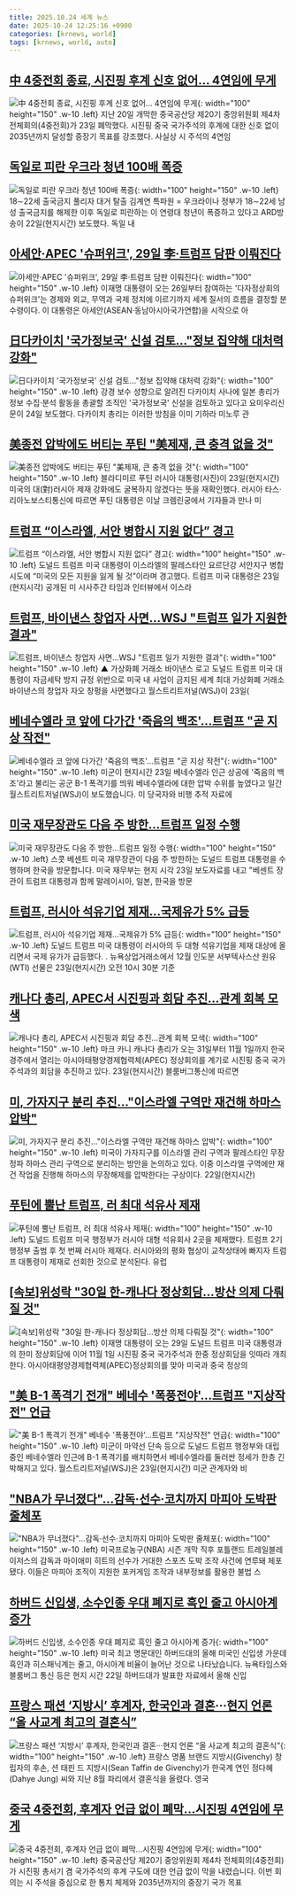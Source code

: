 ```yaml
---
title: 2025.10.24 세계 뉴스
date: 2025-10-24 12:25:16 +0900
categories: [krnews, world]
tags: [krnews, world, auto]
---
```

## [中 4중전회 종료, 시진핑 후계 신호 없어… 4연임에 무게](https://n.news.naver.com/mnews/article/469/0000893605)

![中 4중전회 종료, 시진핑 후계 신호 없어… 4연임에 무게](https://mimgnews.pstatic.net/image/origin/469/2025/10/24/893605.jpg?type=nf220_150){: width="100" height="150" .w-10 .left}
지난 20일 개막한 중국공산당 제20기 중앙위원회 제4차 전체회의(4중전회)가 23일 폐막했다. 시진핑 중국 국가주석의 후계에 대한 신호 없이 2035년까지 달성할 중장기 목표를 강조했다. 사실상 시 주석의 4연임

## [독일로 피란 우크라 청년 100배 폭증](https://n.news.naver.com/mnews/article/001/0015697682)

![독일로 피란 우크라 청년 100배 폭증](https://mimgnews.pstatic.net/image/origin/001/2025/10/23/15697682.jpg?type=nf220_150){: width="100" height="150" .w-10 .left}
18∼22세 출국금지 풀리자 대거 탈출 김계연 특파원 = 우크라이나 정부가 18∼22세 남성 출국금지를 해제한 이후 독일로 피란하는 이 연령대 청년이 폭증하고 있다고 ARD방송이 22일(현지시간) 보도했다. 독일 내

## [아세안·APEC '슈퍼위크', 29일 李·트럼프 담판 이뤄진다](https://n.news.naver.com/mnews/article/277/0005669174)

![아세안·APEC '슈퍼위크', 29일 李·트럼프 담판 이뤄진다](https://mimgnews.pstatic.net/image/origin/277/2025/10/24/5669174.jpg?type=nf220_150){: width="100" height="150" .w-10 .left}
이재명 대통령이 오는 26일부터 참여하는 '다자정상회의 슈퍼위크'는 경제와 외교, 무역과 국제 정치에 이르기까지 세계 질서의 흐름을 결정할 분수령이다. 이 대통령은 아세안(ASEAN·동남아시아국가연합)을 시작으로 아

## [日다카이치 '국가정보국' 신설 검토…"정보 집약해 대처력 강화"](https://n.news.naver.com/mnews/article/079/0004078642)

![日다카이치 '국가정보국' 신설 검토…"정보 집약해 대처력 강화"](https://mimgnews.pstatic.net/image/origin/079/2025/10/24/4078642.jpg?type=nf220_150){: width="100" height="150" .w-10 .left}
강경 보수 성향으로 알려진 다카이치 사나에 일본 총리가 정보 수집·분석 활동을 총괄할 조직인 '국가정보국' 신설을 검토하고 있다고 요미우리신문이 24일 보도했다. 다카이치 총리는 이러한 방침을 이미 기하라 미노루 관

## [美종전 압박에도 버티는 푸틴 "美제재, 큰 충격 없을 것"](https://n.news.naver.com/mnews/article/277/0005669145)

![美종전 압박에도 버티는 푸틴 "美제재, 큰 충격 없을 것"](https://mimgnews.pstatic.net/image/origin/277/2025/10/24/5669145.jpg?type=nf220_150){: width="100" height="150" .w-10 .left}
블라디미르 푸틴 러시아 대통령(사진)이 23일(현지시간) 미국의 대(對)러시아 제재 강화에도 굴복하지 않겠다는 뜻을 재확인했다. 러시아 타스·리아노보스티통신에 따르면 푸틴 대통령은 이날 크렘린궁에서 기자들과 만나 미

## [트럼프 “이스라엘, 서안 병합시 지원 없다” 경고](https://n.news.naver.com/mnews/article/028/0002772649)

![트럼프 “이스라엘, 서안 병합시 지원 없다” 경고](https://mimgnews.pstatic.net/image/origin/028/2025/10/24/2772649.jpg?type=nf220_150){: width="100" height="150" .w-10 .left}
도널드 트럼프 미국 대통령이 이스라엘의 팔레스타인 요르단강 서안지구 병합 시도에 “미국의 모든 지원을 잃게 될 것”이라며 경고했다. 트럼프 미국 대통령은 23일(현지시각) 공개된 미 시사주간 타임과 인터뷰에서 이스라

## [트럼프, 바이낸스 창업자 사면…WSJ "트럼프 일가 지원한 결과"](https://n.news.naver.com/mnews/article/055/0001302264)

![트럼프, 바이낸스 창업자 사면…WSJ "트럼프 일가 지원한 결과"](https://mimgnews.pstatic.net/image/origin/055/2025/10/24/1302264.jpg?type=nf220_150){: width="100" height="150" .w-10 .left}
▲ 가상화폐 거래소 바이낸스 로고 도널드 트럼프 미국 대통령이 자금세탁 방지 규정 위반으로 미국 내 사업이 금지된 세계 최대 가상화폐 거래소 바이낸스의 창업자 자오 창펑을 사면했다고 월스트리트저널(WSJ)이 23일(

## [베네수엘라 코 앞에 다가간 '죽음의 백조'…트럼프 "곧 지상 작전"](https://n.news.naver.com/mnews/article/422/0000794331)

![베네수엘라 코 앞에 다가간 '죽음의 백조'…트럼프 "곧 지상 작전"](https://mimgnews.pstatic.net/image/origin/422/2025/10/24/794331.jpg?type=nf220_150){: width="100" height="150" .w-10 .left}
미군이 현지시간 23일 베네수엘라 인근 상공에 '죽음의 백조'라고 불리는 공군 B-1 폭격기를 띄워 베네수엘라에 대한 압박 수위를 높였다고 일간 월스트리트저널(WSJ)이 보도했습니다. 미 당국자와 비행 추적 자료에

## [미국 재무장관도 다음 주 방한…트럼프 일정 수행](https://n.news.naver.com/mnews/article/056/0012053093)

![미국 재무장관도 다음 주 방한…트럼프 일정 수행](https://mimgnews.pstatic.net/image/origin/056/2025/10/24/12053093.jpg?type=nf220_150){: width="100" height="150" .w-10 .left}
스콧 베센트 미국 재무장관이 다음 주 방한하는 도널드 트럼프 대통령을 수행하며 한국을 방문합니다. 미국 재무부는 현지 시각 23일 보도자료를 내고 "베센트 장관이 트럼프 대통령과 함께 말레이시아, 일본, 한국을 방문

## [트럼프, 러시아 석유기업 제재…국제유가 5% 급등](https://n.news.naver.com/mnews/article/014/0005423924)

![트럼프, 러시아 석유기업 제재…국제유가 5% 급등](https://mimgnews.pstatic.net/image/origin/014/2025/10/24/5423924.jpg?type=nf220_150){: width="100" height="150" .w-10 .left}
도널드 트럼프 미국 대통령이 러시아의 두 대형 석유기업을 제재 대상에 올리면서 국제 유가가 급등했다. . 뉴욕상업거래소에서 12월 인도분 서부텍사스산 원유(WTI) 선물은 23일(현지시간) 오전 10시 30분 기준

## [캐나다 총리, APEC서 시진핑과 회담 추진…관계 회복 모색](https://n.news.naver.com/mnews/article/008/0005267714)

![캐나다 총리, APEC서 시진핑과 회담 추진…관계 회복 모색](https://mimgnews.pstatic.net/image/origin/008/2025/10/24/5267714.jpg?type=nf220_150){: width="100" height="150" .w-10 .left}
마크 카니 캐나다 총리가 오는 31일부터 11월 1일까지 한국 경주에서 열리는 아시아태평양경제협력체(APEC) 정상회의를 계기로 시진핑 중국 국가주석과의 회담을 추진하고 있다. 23일(현지시간) 블룸버그통신에 따르면

## [미, 가자지구 분리 추진…"이스라엘 구역만 재건해 하마스 압박"](https://n.news.naver.com/mnews/article/008/0005267271)

![미, 가자지구 분리 추진…"이스라엘 구역만 재건해 하마스 압박"](https://mimgnews.pstatic.net/image/origin/008/2025/10/23/5267271.jpg?type=nf220_150){: width="100" height="150" .w-10 .left}
미국이 가자지구를 이스라엘 관리 구역과 팔레스타인 무장정파 하마스 관리 구역으로 분리하는 방안을 논의하고 있다. 이중 이스라엘 구역에만 재건 작업을 진행해 하마스의 무장해제를 압박한다는 구상이다. 22일(현지시간)

## [푸틴에 뿔난 트럼프, 러 최대 석유사 제재](https://n.news.naver.com/mnews/article/015/0005201165)

![푸틴에 뿔난 트럼프, 러 최대 석유사 제재](https://mimgnews.pstatic.net/image/origin/015/2025/10/23/5201165.jpg?type=nf220_150){: width="100" height="150" .w-10 .left}
도널드 트럼프 미국 행정부가 러시아 대형 석유회사 2곳을 제재했다. 트럼프 2기 행정부 출범 후 첫 번째 러시아 제재다. 러시아와의 평화 협상이 교착상태에 빠지자 트럼프 대통령이 제재로 선회한 것으로 분석된다. 유럽

## [[속보]위성락 "30일 한-캐나다 정상회담…방산 의제 다뤄질 것"](https://n.news.naver.com/mnews/article/011/0004547279)

![[속보]위성락 "30일 한-캐나다 정상회담…방산 의제 다뤄질 것"](https://mimgnews.pstatic.net/image/origin/011/2025/10/24/4547279.jpg?type=nf220_150){: width="100" height="150" .w-10 .left}
이재명 대통령이 오는 29일 도널드 트럼프 미국 대통령과의 한미 정상회담에 이어 11월 1일 시진핑 중국 국가주석과 한중 정상회담을 잇따라 개최한다. 아시아태평양경제협력체(APEC)정상회의를 맞아 미국과 중국 정상의

## ["美 B-1 폭격기 전개" 베네수 '폭풍전야'…트럼프 "지상작전" 언급](https://n.news.naver.com/mnews/article/421/0008560092)

!["美 B-1 폭격기 전개" 베네수 '폭풍전야'…트럼프 "지상작전" 언급](https://mimgnews.pstatic.net/image/origin/421/2025/10/24/8560092.jpg?type=nf220_150){: width="100" height="150" .w-10 .left}
미군이 마약선 단속 등으로 도널드 트럼프 행정부와 대립 중인 베네수엘라 인근에 B-1 폭격기를 배치하면서 베네수엘라를 둘러싼 정세가 한층 긴박해지고 있다. 월스트리트저널(WSJ)은 23일(현지시간) 미군 관계자와 비

## ["NBA가 무너졌다"…감독·선수·코치까지 마피아 도박판 줄체포](https://n.news.naver.com/mnews/article/014/0005423962)

!["NBA가 무너졌다"…감독·선수·코치까지 마피아 도박판 줄체포](https://mimgnews.pstatic.net/image/origin/014/2025/10/24/5423962.jpg?type=nf220_150){: width="100" height="150" .w-10 .left}
미국프로농구(NBA) 시즌 개막 직후 포틀랜드 트레일블레이저스의 감독과 마이애미 히트의 선수가 거대한 스포츠 도박 조작 사건에 연루돼 체포됐다. 이들은 마피아 조직이 지원한 포커게임 조작과 내부정보를 활용한 불법 스

## [하버드 신입생, 소수인종 우대 폐지로 흑인 줄고 아시아계 증가](https://n.news.naver.com/mnews/article/052/0002263691)

![하버드 신입생, 소수인종 우대 폐지로 흑인 줄고 아시아계 증가](https://mimgnews.pstatic.net/image/origin/052/2025/10/24/2263691.jpg?type=nf220_150){: width="100" height="150" .w-10 .left}
미국 최고 명문대인 하버드대의 올해 미국인 신입생 가운데 흑인과 히스패닉계는 줄고, 아시아계 비율이 늘어난 것으로 나타났습니다. 뉴욕타임스와 블룸버그 통신 등은 현지 시간 22일 하버드대가 발표한 자료에서 올해 신입

## [프랑스 패션 ‘지방시’ 후계자, 한국인과 결혼···현지 언론 “올 사교계 최고의 결혼식”](https://n.news.naver.com/mnews/article/032/0003404056)

![프랑스 패션 ‘지방시’ 후계자, 한국인과 결혼···현지 언론 “올 사교계 최고의 결혼식”](https://mimgnews.pstatic.net/image/origin/032/2025/10/23/3404056.jpg?type=nf220_150){: width="100" height="150" .w-10 .left}
프랑스 명품 브랜드 지방시(Givenchy) 창립자의 후손, 션 태핀 드 지방시(Sean Taffin de Givenchy)가 한국계 연인 정다혜(Dahye Jung) 씨와 지난 8월 파리에서 결혼식을 올렸다. 영국

## [중국 4중전회, 후계자 언급 없이 폐막…시진핑 4연임에 무게](https://n.news.naver.com/mnews/article/437/0000461632)

![중국 4중전회, 후계자 언급 없이 폐막…시진핑 4연임에 무게](https://mimgnews.pstatic.net/image/origin/437/2025/10/23/461632.jpg?type=nf220_150){: width="100" height="150" .w-10 .left}
중국공산당 제20기 중앙위원회 제4차 전체회의(4중전회)가 시진핑 총서기 겸 국가주석의 후계 구도에 대한 언급 없이 막을 내렸습니다. 이번 회의는 시 주석을 중심으로 한 통치 체제와 2035년까지의 중장기 국가 목표

